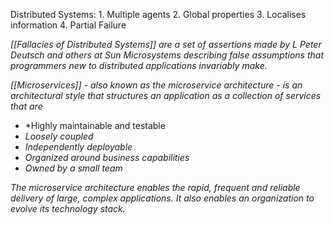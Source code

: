 
Distributed Systems:
	1. Multiple agents
	2. Global properties
	3. Localises information
	4. Partial Failure 

*[[Fallacies of Distributed Systems]] are a set of assertions made by L Peter Deutsch and others at Sun Microsystems describing false assumptions that programmers new to distributed applications invariably make.*

*[[Microservices]] - also known as the microservice architecture - is an architectural style that structures an application as a collection of services that are*

- *Highly maintainable and testable
- *Loosely coupled*
- *Independently deployable*
- *Organized around business capabilities*
- *Owned by a small team*

*The microservice architecture enables the rapid, frequent and reliable delivery of large, complex applications. It also enables an organization to evolve its technology stack.*

